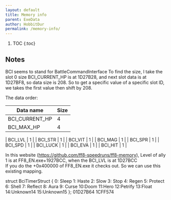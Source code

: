 ```yaml
---
layout: default
title: Memory info
parent: ExeData
author: HobbitDur
permalink: /memory-info/
---
```


1. TOC
{:toc}

## Notes

BCI seems to stand for BattleCommandInterface
To find the size, I take the slot 0 size
BCI_CURRENT_HP is at 1D27B28, and next slot data is at 1D27BF8, so data size is 208.
So to get a specific value of a specific slot ID, we takes the first value then shift by 208.

The data order:

| Data name      | Size |
|----------------|------|
| BCI_CURRENT_HP | 4    |
| BCI_MAX_HP     | 4    |

| BCI_LVL     | 1    |
| BCI_STR     | 1    |
| BCI_VIT     | 1    |
| BCI_MAG     | 1    |
| BCI_SPR     | 1    |
| BCI_SPD     | 1    |
| BCI_LUCK     | 1    |
| BCI_EVA     | 1    |
| BCI_HIT     | 1    |

In this website (https://github.com/ff8-speedruns/ff8-memory), Level of ally 1 is at FF8_EN.exe+1927BCC, when the BCI_LVL is at 1D27BCC  
If you do the +0x400000 of FF8_EN.exe it checks out. So we can use this existing mapping.


struct BciTimerStruct
{
  0: Sleep
  1: Haste
  2: Slow
  3: Stop
  4: Regen
  5: Protect
  6: Shell
  7: Reflect
  8: Aura
  9: Curse
  10:Doom
  11:Hero
  12:Petrify
  13:Float
  14:Unknown14
  15:Unknown15
};
01D27B64
1CFF574



